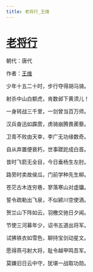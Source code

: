 ```yaml
---
title: 老将行_王维
---
```


# [老将行](http://so.gushiwen.org/view_5548.aspx)

朝代：唐代

作者：[王维](http://so.gushiwen.org/author_515.aspx)

少年十五二十时，步行夺得胡马骑。

射杀中山白额虎，肯数邺下黄须儿！

一身转战三千里，一剑曾当百万师。

汉兵奋迅如霹雳，虏骑崩腾畏蒺藜。

卫青不败由天幸，李广无功缘数奇。

自从弃置便衰朽，世事蹉跎成白首。

昔时飞箭无全目，今日垂杨生左肘。

路旁时卖故侯瓜，门前学种先生柳。

苍茫古木连穷巷，寥落寒山对虚牖。

誓令疏勒出飞泉，不似颍川空使酒。

贺兰山下阵如云，羽檄交驰日夕闻。

节使三河募年少，诏书五道出将军。

试拂铁衣如雪色，聊持宝剑动星文。

愿得燕弓射大将，耻令越甲鸣吾军。

莫嫌旧日云中守，犹堪一战取功勋。
